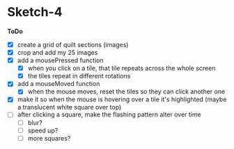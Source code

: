 # Sketch-4
 
**ToDo**
- [x] create a grid of quilt sections (images)
- [x] crop and add my 25 images
- [x] add a mousePressed function
	- [x] when you click on a tile, that tile repeats across the whole screen
	- [x] the tiles repeat in different rotations
- [x] add a mouseMoved function
	- [x] when the mouse moves, reset the tiles so they can click another one
- [x] make it so when the mouse is hovering over a tile it's highlighted (maybe a translucent white square over top)
- [ ] after clicking a square, make the flashing pattern alter over time
	- [ ] blur?
	- [ ] speed up?
	- [ ] more squares?